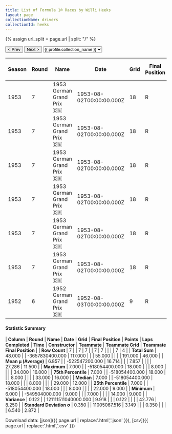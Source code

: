 ```yaml
---
title: List of Formula 1® Races by Willi Heeks
layout: page
collectionName: drivers
collectionId: heeks
---
```


{% assign url_split = page.url | split: "/" %}
<div id="collection-navigation">
<button onclick="selector.options[selector.selectedIndex-1].value && (window.location = selector.options[selector.selectedIndex-1].value);">&lt; Prev</button>
<button onclick="selector.options[selector.selectedIndex+1].value && (window.location = selector.options[selector.selectedIndex+1].value);">Next &gt;</button>
<select id="selector" onchange="this.options[this.selectedIndex].value && (window.location = this.options[this.selectedIndex].value);">
  {% for collectionId in site.data[page.collectionName].refs %}
    {% if collectionId == page.collectionId %}
      {% assign selected = "selected" %}
    {% else %}
      {% assign selected = "" %}
    {% endif %}
    {% assign profile = site.data[page.collectionName][collectionId].profile %}
    <option value="/f1/{{ page.collectionName }}/{{ collectionId }}/{{ url_split[4] }}" {{ selected }}>{{ profile.collection_name }}</option>
  {% endfor %}
</select>
</div>

| Season | Round | Name | Date | Grid | Final Position | Points | Laps Completed | Time | Constructor | Teammate | Teammate Grid | Teammate Final Position |
|--|--|--|--|--|--|--|--|--|--|--|--|--|
| 1953 | 7 | 1953 German Grand Prix 🇩🇪 | 1953-08-02T00:00:00.000Z | 18 | R | 0.0 | 8 |   | Veritas 🇩🇪 | [Hans Herrmann 🇩🇪](/f1/drivers/herrmann) | 14 | 9 |
| 1953 | 7 | 1953 German Grand Prix 🇩🇪 | 1953-08-02T00:00:00.000Z | 18 | R | 0.0 | 8 |   | Veritas 🇩🇪 | [Theo Helfrich 🇩🇪](/f1/drivers/helfrich) | 28 | 12 |
| 1953 | 7 | 1953 German Grand Prix 🇩🇪 | 1953-08-02T00:00:00.000Z | 18 | R | 0.0 | 8 |   | Veritas 🇩🇪 | [Wolfgang Seidel 🇩🇪](/f1/drivers/seidel) | 29 | 16 |
| 1953 | 7 | 1953 German Grand Prix 🇩🇪 | 1953-08-02T00:00:00.000Z | 18 | R | 0.0 | 8 |   | Veritas 🇩🇪 | [Oswald Karch 🇩🇪](/f1/drivers/karch) | 34 | R |
| 1953 | 7 | 1953 German Grand Prix 🇩🇪 | 1953-08-02T00:00:00.000Z | 18 | R | 0.0 | 8 |   | Veritas 🇩🇪 | [Erwin Bauer 🇩🇪](/f1/drivers/bauer) | 33 | R |
| 1953 | 7 | 1953 German Grand Prix 🇩🇪 | 1953-08-02T00:00:00.000Z | 18 | R | 0.0 | 8 |   | Veritas 🇩🇪 | [Ernst Loof 🇩🇪](/f1/drivers/loof) | 31 | R |
| 1952 | 6 | 1952 German Grand Prix 🇩🇪 | 1952-08-03T00:00:00.000Z | 9 | R | 0.0 | 7 |   | AFM 🇩🇪 | [Helmut Niedermayr 🇩🇪](/f1/drivers/niedermayr) | 22 | 9 |

#### Statistic Summary

| **Column** | **Round** | **Name** | **Date** | **Grid** | **Final Position** | **Points** | **Laps Completed** | **Time** | **Constructor** | **Teammate** | **Teammate Grid** | **Teammate Final Position** |
| **Row Count** | 7 |  | 7 | 7 |  | 7 | 7 |  |  |  | 7 | 4 |
| **Total Sum** | 48.000 |  | -3657830400.000 | 117.000 |  |  | 55.000 |  |  |  | 191.000 | 46.000 |
| **Mean μ (Average)** | 6.857 |  | -522547200.000 | 16.714 |  |  | 7.857 |  |  |  | 27.286 | 11.500 |
| **Maximum** | 7.000 |  | -518054400.000 | 18.000 |  |  | 8.000 |  |  |  | 34.000 | 16.000 |
| **75th Percentile** | 7.000 |  | -518054400.000 | 18.000 |  |  | 8.000 |  |  |  | 33.000 | 16.000 |
| **Median** | 7.000 |  | -518054400.000 | 18.000 |  |  | 8.000 |  |  |  | 29.000 | 12.000 |
| **25th Percentile** | 7.000 |  | -518054400.000 | 18.000 |  |  | 8.000 |  |  |  | 22.000 | 9.000 |
| **Minimum** | 6.000 |  | -549504000.000 | 9.000 |  |  | 7.000 |  |  |  | 14.000 | 9.000 |
| **Variance** | 0.122 |  | 121111511040000.000 | 9.918 |  |  | 0.122 |  |  |  | 42.776 | 8.250 |
| **Standard Deviation σ** | 0.350 |  | 11005067.516 | 3.149 |  |  | 0.350 |  |  |  | 6.540 | 2.872 |

Download data: [json]({{ page.url | replace:'.html','.json' }}), [csv]({{ page.url | replace:'.html','.csv' }})
